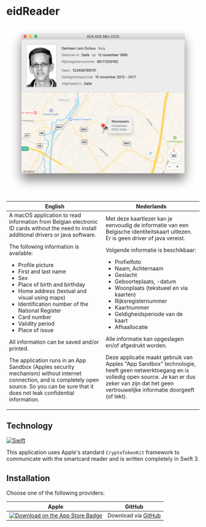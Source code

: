 # eidReader

![screenshot](screenshot.png)

<table>
<thead>
<tr>
<th width=50%>English</th>
<th>Nederlands</th>
</tr>
</thead>
<tr>
<td>A macOS application to read information from Belgian electronic ID cards without the need to install additional drivers or java software.

The following information is available:
- Profile picture
- First and last name
- Sex
- Place of birth and birthday
- Home address (textual and visual using maps)
- Identification number of the National Register
- Card number
- Validity period
- Place of issue

All information can be saved and/or printed.

The application runs in an App Sandbox (Apples security mechanism) without internet connection, and is completely open source. So you can be sure that it does not leak confidential information.
</td><td>Met deze kaartlezer kan je eenvoudig de informatie van een Belgische identiteitskaart uitlezen. Er is geen driver of java vereist.

Volgende informatie is beschikbaar:
- Profielfoto
- Naam, Achternaam
- Geslacht
- Geboorteplaats, -datum
- Woonplaats (tekstueel en via kaarten)
- Rijksregisternummer
- Kaartnummer
- Geldigheidsperiode van de kaart
- Afhaallocatie

Alle informatie kan opgeslagen en/of afgedrukt worden.

Deze applicatie maakt gebruik van Apples "App Sandbox" technologie, heeft geen netwerktoegang en is volledig open source. Je kan er dus zeker van zijn dat het geen vertrouwelijke informatie doorgeeft (of lekt).</td>
</tr>
</table>

## Technology

<a href="https://swift.org"><img src="https://img.shields.io/badge/Swift-3.0-orange.svg?style=flat" alt="Swift" /></a>

This application uses Apple's standard `CryptoTokenKit` framework to communicate with the smartcard reader and is written completely in Swift 3.

## Installation

Choose one of the following providers:

| Apple | GitHub |
| ----- | ------ |
| <a href="https://itunes.apple.com/us/app/eidreader/id1190651975?l=nl&ls=1&mt=12"><img src="https://cdn.rawgit.com/Dev1an/eID-Reader/master/Download_on_the_App_Store_Badge_US-UK.svg" alt="Download on the App Store Badge" /></a> | Download via [GitHub](https://github.com/Dev1an/eID-Reader/releases/latest) |
